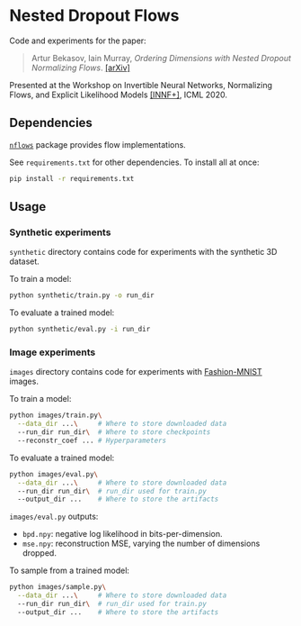 # Nested Dropout Flows

Code and experiments for the paper:
> Artur Bekasov, Iain Murray, _Ordering Dimensions with Nested Dropout Normalizing Flows_.
> [[arXiv]](https://arxiv.org/abs/2006.08777)

Presented at the Workshop on Invertible Neural Networks, Normalizing Flows, and Explicit Likelihood Models [[INNF+]](https://invertibleworkshop.github.io), ICML 2020.

## Dependencies 

[`nflows`](https://github.com/bayesiains/nflows) package provides flow implementations.

See `requirements.txt` for other dependencies. To install all at once:
```bash
pip install -r requirements.txt
```

## Usage

### Synthetic experiments

`synthetic` directory contains code for experiments with the synthetic 3D dataset. 

To train a model:
```bash
python synthetic/train.py -o run_dir
```

To evaluate a trained model:
```bash
python synthetic/eval.py -i run_dir
```

### Image experiments

`images` directory contains code for experiments with [Fashion-MNIST](https://github.com/zalandoresearch/fashion-mnist) images. 

To train a model:
```bash
python images/train.py\
  --data_dir ...\     # Where to store downloaded data
  --run_dir run_dir\  # Where to store checkpoints
  --reconstr_coef ... # Hyperparameters
```

To evaluate a trained model:
```bash
python images/eval.py\
  --data_dir ...\     # Where to store downloaded data
  --run_dir run_dir\  # run_dir used for train.py 
  --output_dir ...    # Where to store the artifacts 
```

`images/eval.py` outputs:
- `bpd.npy`: negative log likelihood in bits-per-dimension.
- `mse.npy`: reconstruction MSE, varying the number of dimensions dropped. 

To sample from a trained model:
```bash
python images/sample.py\
  --data_dir ...\     # Where to store downloaded data
  --run_dir run_dir\  # run_dir used for train.py 
  --output_dir ...    # Where to store the artifacts 
```
